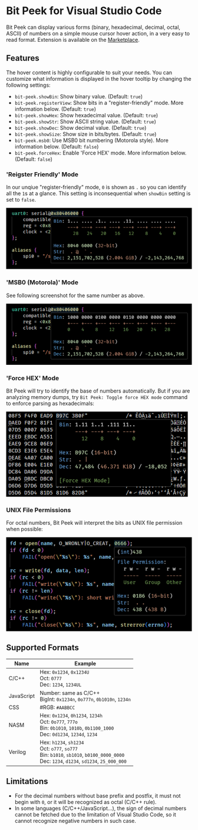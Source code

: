 # Bit Peek for Visual Studio Code

Bit Peek can display various forms (binary, hexadecimal, decimal, octal, ASCII) of numbers on a simple mouse cursor hover action, in a very easy to read format. Extension is available on the [Marketplace](https://marketplace.visualstudio.com/items?itemName=dingzhaojie.bit-peek).

## Features

The hover content is highly configurable to suit your needs. You can customize what information is displayed in the hover tooltip by changing the following settings:

- `bit-peek.showBin`: Show binary value. (Default: `true`)
- `bit-peek.registerView`: Show bits in a "register-friendly" mode. More information below. (Default: `true`)
- `bit-peek.showHex`: Show hexadecimal value. (Default: `true`)
- `bit-peek.showStr`: Show ASCII string value. (Default: `true`)
- `bit-peek.showDec`: Show decimal value. (Default: `true`)
- `bit-peek.showSize`: Show size in bits/bytes. (Default: `true`)
- `bit-peek.msb0`: Use MSB0 bit numbering (Motorola style). More information below. (Default: `false`)
- `bit-peek.forceHex`: Enable 'Force HEX' mode. More information below. (Default: `false`)

### 'Reigster Friendly' Mode

In our unqiue "register-friendly" mode, `0` is shown as `.` so you can identify all the `1`s at a glance. This setting is inconsequential when `showBin` setting is set to `false`.

![](images/hover.png)

### 'MSB0 (Motorola)' Mode

See following screenshot for the same number as above.

![](images/msb0.png)

### 'Force HEX' Mode

Bit Peek will try to identify the base of numbers automatically. But if you are analyzing memory dumps, try `Bit Peek: Toggle force HEX mode` command to enforce parsing as hexadecimals:

![](images/hexdump.png)

### UNIX File Permissions

For octal numbers, Bit Peek will interpret the bits as UNIX file permission when possible:

![](images/perm.png)

## Supported Formats

| Name       | Example                                                      |
| ---------- | ------------------------------------------------------------ |
| C/C++      | Hex: `0x1234`, `0x1234U`<br />Oct: `0777`<br />Dec: `1234`, `1234UL` |
| JavaScript | Number: same as C/C++<br />BigInt: `0x1234n`, `0o777n`, `0b1010n`, `1234n` |
| CSS        | #RGB: `#AABBCC`                                              |
| NASM       | Hex: `0x1234`, `0h1234`, `1234h`<br />Oct: `0o777`, `777o`<br />Bin: `0b1010`, `1010b`, `0b1100_1000`<br />Dec: `0d1234`, `1234d`, `1234` |
| Verilog    | Hex: `h1234`, `sh1234`<br />Oct: `o777`, `so777`<br />Bin: `b1010`, `sb1010`, `b0100_0000_0000`<br />Dec: `1234`, `d1234`, `sd1234`, `25_000_000` |

## Limitations

- For the decimal numbers without base prefix and postfix, it must not begin with `0`, or it will be recognized as octal (C/C++ rule).
- In some languages (C/C++/JavaScript...), the sign of decimal numbers cannot be fetched due to the limitation of Visual Studio Code, so it cannot recognize negative numbers in such case.
